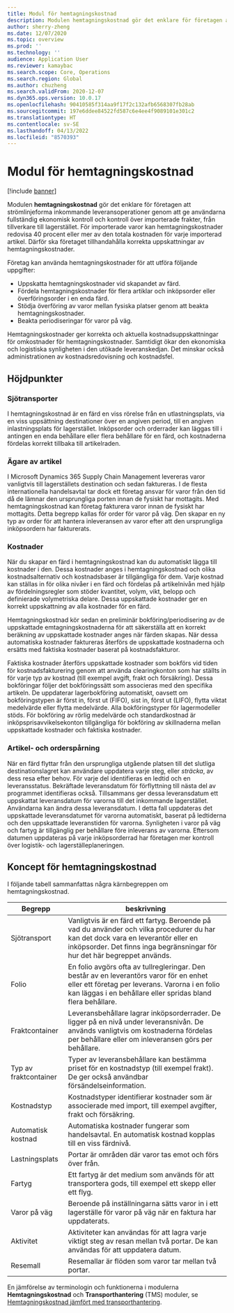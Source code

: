 ```yaml
---
title: Modul för hemtagningskostnad
description: Modulen hemtagningskostnad gör det enklare för företagen att strömlinjeforma inkommande leveransoperationer genom att ge användarna fullständig ekonomisk kontroll och kontroll över importerade frakter, från tillverkare till lagerstället.
author: sherry-zheng
ms.date: 12/07/2020
ms.topic: overview
ms.prod: ''
ms.technology: ''
audience: Application User
ms.reviewer: kamaybac
ms.search.scope: Core, Operations
ms.search.region: Global
ms.author: chuzheng
ms.search.validFrom: 2020-12-07
ms.dyn365.ops.version: 10.0.17
ms.openlocfilehash: 90410585f314aa9f17f2c132afb6568307fb28ab
ms.sourcegitcommit: 197e6ddee84522fd587c6e4ee4f9089101e301c2
ms.translationtype: HT
ms.contentlocale: sv-SE
ms.lasthandoff: 04/13/2022
ms.locfileid: "8570393"
---
```

# <a name="landed-cost-module"></a>Modul för hemtagningskostnad

[!include [banner](../../includes/banner.md)]

Modulen **hemtagningskostnad** gör det enklare för företagen att strömlinjeforma inkommande leveransoperationer genom att ge användarna fullständig ekonomisk kontroll och kontroll över importerade frakter, från tillverkare till lagerstället. För importerade varor kan hemtagningskostnader redovisa 40 procent eller mer av den totala kostnaden för varje importerad artikel. Därför ska företaget tillhandahålla korrekta uppskattningar av hemtagningskostnader.

Företag kan använda hemtagningskostnader för att utföra följande uppgifter:

- Uppskatta hemtagningskostnader vid skapandet av färd.
- Fördela hemtagningskostnader för flera artiklar och inköpsorder eller överföringsorder i en enda färd.
- Stödja överföring av varor mellan fysiska platser genom att beakta hemtagningskostnader.
- Beakta periodiseringar för varor på väg.

Hemtagningskostnader ger korrekta och aktuella kostnadsuppskattningar för omkostnader för hemtagningskostnader. Samtidigt ökar den ekonomiska och logistiska synligheten i den utökade leveranskedjan. Det minskar också administrationen av kostnadsredovisning och kostnadsfel.

## <a name="highlights"></a>Höjdpunkter

### <a name="voyages"></a>Sjötransporter

I hemtagningskostnad är en färd en viss rörelse från en utlastningsplats, via en viss uppsättning destinationer över en angiven period, till en angiven inlastningsplats för lagerstället. Inköpsorder och orderrader kan läggas till i antingen en enda behållare eller flera behållare för en färd, och kostnaderna fördelas korrekt tillbaka till artikelraden. 

### <a name="item-ownership"></a>Ägare av artikel

I Microsoft Dynamics 365 Supply Chain Management levereras varor vanligtvis till lagerställets destination och sedan faktureras. I de flesta internationella handelsavtal tar dock ett företag ansvar för varor från den tid då de lämnar den ursprungliga porten innan de fysiskt har mottagits. Med hemtagningskostnad kan företag fakturera varor innan de fysiskt har mottagits. Detta begrepp kallas för order för varor på väg. Den skapar en ny typ av order för att hantera inleveransen av varor efter att den ursprungliga inköpsordern har fakturerats.

### <a name="costs"></a>Kostnader

När du skapar en färd i hemtagningskostnad kan du automatiskt lägga till kostnader i den. Dessa kostnader anges i hemtagningskostnad och olika kostnadsalternativ och kostnadsbaser är tillgängliga för dem. Varje kostnad kan ställas in för olika nivåer i en färd och fördelas på artikelnivån med hjälp av fördelningsregler som stöder kvantitet, volym, vikt, belopp och definierade volymetriska delare. Dessa uppskattade kostnader ger en korrekt uppskattning av alla kostnader för en färd.

Hemtagningskostnad kör sedan en preliminär bokföring/periodisering av de uppskattade emtagningskostnaderna för att säkerställa att en korrekt beräkning av uppskattade kostnader anges när färden skapas. När dessa automatiska kostnader faktureras återförs de uppskattade kostnaderna och ersätts med faktiska kostnader baserat på kostnadsfakturor.

Faktiska kostnader återförs uppskattade kostnader som bokförs vid tiden för kostnadsfakturering genom att använda clearingkonton som har ställts in för varje typ av kostnad (till exempel avgift, frakt och försäkring). Dessa bokföringar följer det bokföringssätt som associeras med den specifika artikeln. De uppdaterar lagerbokföring automatiskt, oavsett om bokföringstypen är först in, först ut (FIFO), sist in, först ut (LIFO), flytta viktat medelvärde eller flytta medelvärde. Alla bokföringstyper för lagermodeller stöds. För bokföring av rörlig medelvärde och standardkostnad är inköpsprisavvikelsekonton tillgängliga för bokföring av skillnaderna mellan uppskattade kostnader och faktiska kostnader.

### <a name="item-and-order-tracking"></a>Artikel- och orderspårning

När en färd flyttar från den ursprungliga utgående platsen till det slutliga destinationslagret kan användare uppdatera varje steg, eller *sträcka*, av dess resa efter behov. För varje del identifieras en ledtid och en leveransstatus. Bekräftade leveransdatum för förflyttning till nästa del av programmet identifieras också. Tillsammans ger dessa leveransdatum ett uppskattat leveransdatum för varorna till det inkommande lagerstället. Användarna kan ändra dessa leveransdatum. I detta fall uppdateras det uppskattade leveransdatumet för varorna automatiskt, baserat på ledtiderna och den uppskattade leveranstiden för varorna. Synligheten i varor på väg och fartyg är tillgänglig per behållare före inleverans av varorna. Eftersom datumen uppdateras på varje inköpsorderrad har företagen mer kontroll över logistik- och lagerställeplaneringen.

## <a name="landed-cost-concepts"></a>Koncept för hemtagningskostnad

I följande tabell sammanfattas några kärnbegreppen om hemtagningskostnad.

| Begrepp | beskrivning |
|---|---|
| Sjötransport | Vanligtvis är en färd ett fartyg. Beroende på vad du använder och vilka procedurer du har kan det dock vara en leverantör eller en inköpsorder. Det finns inga begränsningar för hur det här begreppet används. |
| Folio | En folio avgörs ofta av tullregleringar. Den består av en leverantörs varor för en enhet eller ett företag per leverans. Varorna i en folio kan läggas i en behållare eller spridas bland flera behållare. |
| Fraktcontainer | Leveransbehållare lagrar inköpsorderrader. De ligger på en nivå under leveransnivån. De används vanligtvis om kostnaderna fördelas per behållare eller om inleveransen görs per behållare. |
| Typ av fraktcontainer | Typer av leveransbehållare kan bestämma priset för en kostnadstyp (till exempel frakt). De ger också användbar försändelseinformation. |
| Kostnadstyp | Kostnadstyper identifierar kostnader som är associerade med import, till exempel avgifter, frakt och försäkring. |
| Automatisk kostnad | Automatiska kostnader fungerar som handelsavtal. En automatisk kostnad kopplas till en viss färdnivå. |
| Lastningsplats | Portar är områden där varor tas emot och förs över från. |
| Fartyg | Ett fartyg är det medium som används för att transportera gods, till exempel ett skepp eller ett flyg. |
| Varor på väg | Beroende på inställningarna sätts varor in i ett lagerställe för varor på väg när en faktura har uppdaterats. |
| Aktivitet | Aktiviteter kan användas för att lagra varje viktigt steg av resan mellan två portar. De kan användas för att uppdatera datum. |
| Resemall | Resemallar är flöden som varor tar mellan två portar. |

En jämförelse av terminologin och funktionerna i modulerna **Hemtagningskostnad** och **Transporthantering** (TMS) moduler, se [Hemtagningskostnad jämfört med transporthantering](landed-cost-vs-tms.md).
